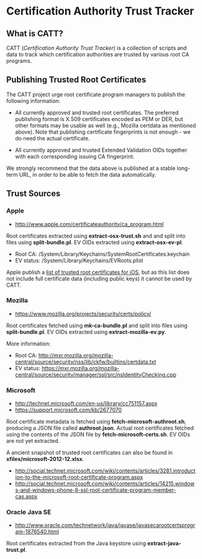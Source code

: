 # Certification Authority Trust Tracker

## What is CATT?

CATT (_Certification Authority Trust Tracker_) is a collection of scripts and
data to track which certification authorities are trusted by various root CA
programs.


## Publishing Trusted Root Certificates

The CATT project urge root certificate program managers to publish the
following information:

- All currently approved and trusted root certificates. The preferred
  publishing format is X.509 certificates encoded as PEM or DER, but other
  formats may be usable as well (e.g., Mozilla certdata as mentioned above).
  Note that publishing certificate fingerprints is not enough - we do need the
  actual certificate.

- All currently approved and trusted Extended Validation OIDs together with
  each corresponding issuing CA fingerprint.

We strongly recommend that the data above is published at a stable long-term
URL, in order to be able to fetch the data automatically.


##  Trust Sources

### Apple

- http://www.apple.com/certificateauthority/ca_program.html

Root certificates extracted using **extract-osx-trust.sh** and and split into
files using **split-bundle.pl**. EV OIDs extracted using **extract-osx-ev-pl**.

- Root CA: /System/Library/Keychains/SystemRootCertificates.keychain
- EV status: /System/Library/Keychains/EVRoots.plist

Apple publish a [list of trusted root certificates for iOS](http://support.apple.com/kb/ht5012), but as this list does not include full certificate data (including public keys) it cannot be used by CATT.


### Mozilla

- https://www.mozilla.org/projects/security/certs/policy/

Root certificates fetched using **mk-ca-bundle.pl** and split into files using
**split-bundle.pl**. EV OIDs extracted using **extract-mozilla-ev.py**.

More information:

- Root CA: http://mxr.mozilla.org/mozilla-central/source/security/nss/lib/ckfw/builtins/certdata.txt
- EV status: https://mxr.mozilla.org/mozilla-central/source/security/manager/ssl/src/nsIdentityChecking.cpp

### Microsoft

- http://technet.microsoft.com/en-us/library/cc751157.aspx
- https://support.microsoft.com/kb/2677070

Root certificate metadata is fetched using **fetch-microsoft-authroot.sh**,
producing a JSON file called **authroot.json**. Actual root certificates
fetched using the contents of the JSON file by **fetch-microsoft-certs.sh**. EV
OIDs are not yet extracted.

A ancient snapshot of trusted root certificates can also be found in
**xfiles/microsoft-2012-12.xlsx**.

- http://social.technet.microsoft.com/wiki/contents/articles/3281.introduction-to-the-microsoft-root-certificate-program.aspx
- http://social.technet.microsoft.com/wiki/contents/articles/14215.windows-and-windows-phone-8-ssl-root-certificate-program-member-cas.aspx


### Oracle Java SE

- http://www.oracle.com/technetwork/java/javase/javasecarootcertsprogram-1876540.html

Root certificates extracted from the Java keystore using
**extract-java-trust.pl**.
